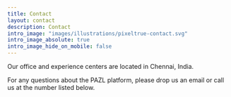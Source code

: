 ```yaml
---
title: Contact
layout: contact
description: Contact
intro_image: "images/illustrations/pixeltrue-contact.svg"
intro_image_absolute: true
intro_image_hide_on_mobile: false
---
```


Our office and experience centers are located in Chennai, India. 

For any questions about the PAZL platform, please drop us an email or call us at the number listed below.
